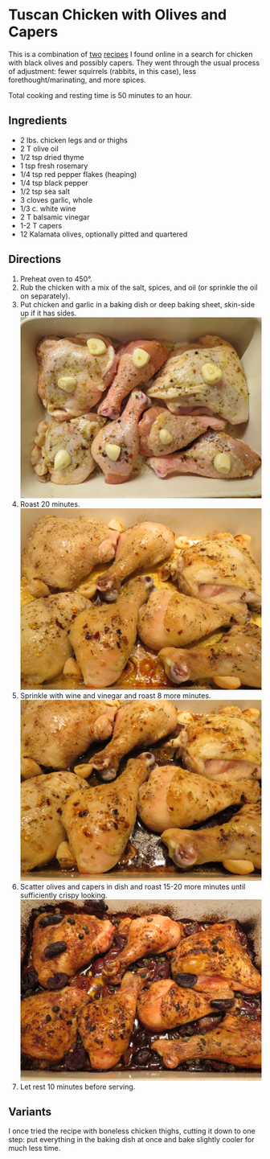# Tuscan Chicken with Olives and Capers

This is a combination of [two](http://leitesculinaria.com/81989/recipes-roast-chicken-pancetta-olives.html) [recipes](http://hungrydomaine.com/index.php/2014/06/18/no-time-to-cook-roasted-chicken-with-black-olives-capers-and-rosemary/) I found online in a search for chicken with black olives and possibly capers.  They went through the usual process of adjustment:  fewer squirrels (rabbits, in this case), less forethought/marinating, and more spices.

Total cooking and resting time is 50 minutes to an hour.

## Ingredients

* 2 lbs. chicken legs and or thighs
* 2 T olive oil
* 1/2 tsp dried thyme
* 1 tsp fresh rosemary
* 1/4 tsp red pepper flakes (heaping)
* 1/4 tsp black pepper
* 1/2 tsp sea salt
* 3 cloves garlic, whole
* 1/3 c. white wine
* 2 T balsamic vinegar
* 1-2 T capers
* 12 Kalamata olives, optionally pitted and quartered

## Directions

1. Preheat oven to 450°.
2. Rub the chicken with a mix of the salt, spices, and oil (or sprinkle the oil on separately).
3. Put chicken and garlic in a baking dish or deep baking sheet, skin-side up if it has sides.
   ![at step 3](../images/tuscanChicken1.png)
4. Roast 20 minutes.    
   ![at step 4](../images/tuscanChicken2.png)
5. Sprinkle with wine and vinegar and roast 8 more minutes.
   ![at step 5](../images/tuscanChicken3.png)
6. Scatter olives and capers in dish and roast 15-20 more minutes until sufficiently crispy looking.
   ![at step 6](../images/tuscanChicken4.png)
7. Let rest 10 minutes before serving.

## Variants

I once tried the recipe with boneless chicken thighs, cutting it down to one step: put everything in the baking dish at once and bake slightly cooler for much less time.
